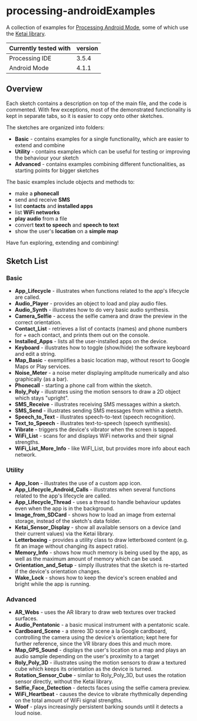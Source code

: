 
# processing-androidExamples
A collection of examples for [Processing Android Mode](https://android.processing.org/), some of which use the [Ketai library](https://github.com/ketai/ketai).

| Currently tested with      | version |
| ---------------------------|---------|
| Processing IDE             | 3.5.4   |
| Android Mode               | 4.1.1   |

## Overview

Each sketch contains a description on top of the main file, and the code is commented.
With few exceptions, most of the demonstrated functionality is kept in separate tabs, so it is easier to copy onto other sketches.

The sketches are organized into folders:
+ **Basic** - contains examples for a single functionality, which are easier to extend and combine
+ **Utility** - contains examples which can be useful for testing or improving the behaviour your sketch
+ **Advanced** - contains examples combining different functionalities, as starting points for bigger sketches

The basic examples include objects and methods to:
+ make a **phonecall**
+ send and receive **SMS**
+ list **contacts** and **installed apps**
+ list **WiFi networks**
+ **play audio** from a file
+ convert **text to speech** and **speech to text**
+ show the user's **location** on a **simple map**

Have fun exploring, extending and combining!

## Sketch List

### Basic
+ **App_Lifecycle** - illustrates when functions related to the app's lifecycle are called.
+ **Audio_Player** - provides an object to load and play audio files.
+ **Audio_Synth** - illustrates how to do very basic audio synthesis.
+ **Camera_Selfie** - access the selfie camera and draw the preview in the correct orientation.
+ **Contact_List** - retrieves a list of contacts (names) and phone numbers for + each contact, and prints them out on the console.
+ **Installed_Apps** - lists all the user-installed apps on the device.
+ **Keyboard** - illustrates how to toggle (show/hide) the software keyboard and edit a string.
+ **Map_Basic** - exemplifies a basic location map, without resort to Google Maps or Play services.
+ **Noise_Meter** - a noise meter displaying amplitude numerically and also graphically (as a bar).
+ **Phonecall** - starting a phone call from within the sketch.
+ **Roly_Poly** - illustrates using the motion sensors to draw a 2D object which stays "upright".
+ **SMS_Receive** - illustrates receiving SMS messages within a sketch.
+ **SMS_Send** - illustrates sending SMS messages from within a sketch.
+ **Speech_to_Text** - illustrates speech-to-text (speech recognition).
+ **Text_to_Speech** - illustrates text-to-speech (speech synthesis).
+ **Vibrate** - triggers the device's vibrator when the screen is tapped.
+ **WiFi_List** - scans for and displays WiFi networks and their signal strengths.
+ **WiFi_List_More_Info** - like WiFI_List, but provides more info about each network.

### Utility

+ **App_Icon** - illustrates the use of a custom app icon.
+ **App_Lifecycle_Android_Calls** -  illustrates when several functions related to the app's lifecycle are called.
+ **App_Lifecycle_Thread** - uses a thread to handle behaviour updates even when the app is in the background.
+ **Image_from_SDCard** - shows how to load an image from external storage, instead of the sketch's data folder.
+ **Ketai_Sensor_Display** - show all available sensors on a device (and their current values) via the Ketai library.
+ **Letterboxing** - provides a utility class to draw letterboxed content (e.g. fit an image without changing its aspect ratio).
+ **Memory_Info** - shows how much memory is being used by the app, as well as the maximum amount of memory which can be used.
+ **Orientation_and_Setup** - simply illustrates that the sketch is re-started if the device's orientation changes.
+ **Wake_Lock** - shows how to keep the device's screen enabled and bright while the app is running.

### Advanced

+ **AR_Webs** - uses the AR library to draw web textures over tracked surfaces.
+ **Audio_Pentatonic** - a basic musical instrument with a pentatonic scale.
+ **Cardboard_Scene** - a stereo 3D scene a la Google cardboard, controlling the camera using the device's orientation; kept here for further reference, since the VR library does this and much more.
+ **Map_GPS_Sound** - displays the user's location on a map and plays an audio sample depending on the user's proximity to a target
+ **Roly_Poly_3D** - illustrates using the motion sensors to draw a textured cube which keeps its orientation as the device is turned.
+ **Rotation_Sensor_Cube** - similar to Roly_Poly_3D, but uses the rotation sensor directly, without the Ketai library.
+ **Selfie_Face_Detection** - detects faces using the selfie camera preview.
+ **WiFi_Heartbeat** - causes the device to vibrate rhythmically depending on the total amount of WiFi signal strengths.
+ **Woof** - plays increasingly persistent barking sounds until it detects a loud noise.
